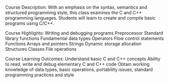 Course Description:
With an emphasis on the syntax, semantics and structured programming style,
this class examines the C and C++ programming languages. Students will learn to create and compile basic programs using C/C++.

Course Highlights:
Writing and debugging programs
Preprocessor
Standard library functions
Fundamental data types
Operators
Flow control statements
Functions
Arrays and pointers
Strings
Dynamic storage allocation
Structures
Classes
File operations

Course Learning Outcomes:
Understand basic C and C++ concepts
Ability to read, write and debug elementary C and C++ code
Obtain working knowledge of data types, basic operations, portability issues, standard programming practices and style
